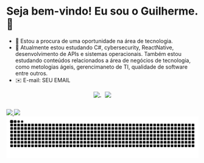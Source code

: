 # Seja bem-vindo! Eu sou o Guilherme. 👋

- 🔭 Estou a procura de uma oportunidade na área de tecnologia.
- 🌱 Atualmente estou estudando C#, cybersecurity, ReactNative, desenvolvimento de APIs e sistemas operacionais. Também estou estudando conteúdos relacionados a área de negócios de tecnologia,
como metologias ágeis, gerencimaneto de TI, qualidade de software entre outros.
- ✉️ E-mail: SEU EMAIL

<div align="center">
  <a href="https://github.com/guiferreira1997/github-readme-stats" style="margin-right: 10px;">
    <img height="150" align="center" src="https://github-readme-stats.vercel.app/api?username=guiferreira1997&show_icons=true&theme=dark&rank_icon=github" />
  </a>
  <a href="https://github.com/guiferreira1997/convoychat">
    <img height="150" align="center" src="https://github-readme-stats.vercel.app/api/top-langs?username=guiferreira1997&layout=compact&langs_count=8&card_width=320&show_icons=true&theme=dark" />
  </a>
</div>

##

<div> 
 <a href="mailto:SEU-EMAIL"><img src="https://img.shields.io/badge/-Gmail-%23333?style=for-the-badge&logo=gmail&logoColor=white" target="_blank">
</a>
<a href="https://www.linkedin.com/in/guilhermeamorimferreira" target="_blank"><img src="https://img.shields.io/badge/-LinkedIn-%230077B5?style=for-the-badge&logo=linkedin&logoColor=white" target="_blank"></a> 
</div>


<picture>
  <source media="(prefers-color-scheme: dark)" srcset="https://raw.githubusercontent.com/guiferreira1997/guiferreira1997/output/github-contribution-grid-snake-dark.svg">
  <source media="(prefers-color-scheme: light)" srcset="https://raw.githubusercontent.com/guiferreira1997/guiferreira1997/output/github-contribution-grid-snake.svg">
  <img alt="github contribution grid snake animation" src="https://raw.githubusercontent.com/guiferreira1997/guiferreira1997/output/github-contribution-grid-snake.svg">
</picture>


